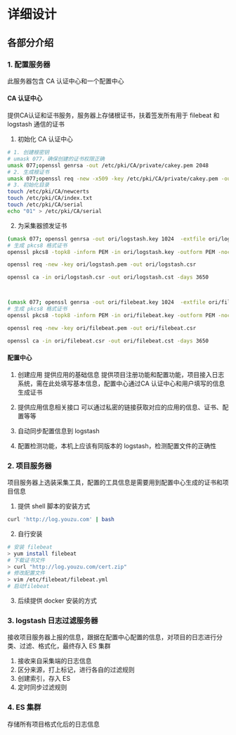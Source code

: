# 详细设计

## 各部分介绍

### 1. 配置服务器

此服务器包含 CA 认证中心和一个配置中心

####  CA 认证中心

提供CA认证和证书服务，服务器上存储根证书，扶着签发所有用于 filebeat 和 logstash 通信的证书

1. 初始化 CA 认证中心
```bash
# 1. 创建根密钥
# umask 077，确保创建的证书权限正确
umask 077;openssl genrsa -out /etc/pki/CA/private/cakey.pem 2048
# 2. 生成根证书
umask 077;openssl req -new -x509 -key /etc/pki/CA/private/cakey.pem -out /etc/pki/CA/cacert.pem
# 3. 初始化目录
touch /etc/pki/CA/newcerts
touch /etc/pki/CA/index.txt
touch /etc/pki/CA/serial
echo "01" > /etc/pki/CA/serial
```

2. 为采集器颁发证书

```bash
(umask 077; openssl genrsa -out ori/logstash.key 1024  -extfile ori/logstash.conf)
# 生成 pkcs8 格式证书
openssl pkcs8 -topk8 -inform PEM -in ori/logstash.key -outform PEM -nocrypt > ori/logstash.pem

openssl req -new -key ori/logstash.pem -out ori/logstash.csr

openssl ca -in ori/logstash.csr -out ori/logstash.cst -days 3650



(umask 077; openssl genrsa -out ori/filebeat.key 1024  -extfile ori/filebeat.conf)
# 生成 pkcs8 格式证书
openssl pkcs8 -topk8 -inform PEM -in ori/filebeat.key -outform PEM -nocrypt > ori/filebeat.pem

openssl req -new -key ori/filebeat.pem -out ori/filebeat.csr

openssl ca -in ori/filebeat.csr -out ori/filebeat.cst -days 3650
```

#### 配置中心

1. 创建应用
提供应用的基础信息
提供项目注册功能和配置功能，项目接入日志系统，需在此处填写基本信息，配置中心通过CA 认证中心和用户填写的信息生成证书

2. 提供应用信息相关接口
可以通过私密的链接获取对应的应用的信息、证书、配置等等

3. 自动同步配置信息到 logstash

4. 配置检测功能，本机上应该有同版本的 logstash，检测配置文件的正确性

### 2. 项目服务器

项目服务器上选装采集工具，配置的工具信息是需要用到配置中心生成的证书和项目信息

1. 提供 shell 脚本的安装方式
```bash
curl 'http://log.youzu.com' | bash
```
2. 自行安装
```bash
# 安装 filebeat
> yum install filebeat
# 下载证书文件
> curl "http://log.youzu.com/cert.zip" 
# 修改配置文件
> vim /etc/filebeat/filebeat.yml
# 启动filebeat
```
3. 后续提供 docker 安装的方式


### 3. logstash 日志过滤服务器

接收项目服务器上报的信息，跟据在配置中心配置的信息，对项目的日志进行分类、过滤、格式化，最终存入 ES 集群

1. 接收来自采集端的日志信息
2. 区分来源，打上标记，进行各自的过滤规则
3. 创建索引，存入 ES
4. 定时同步过滤规则

### 4. ES 集群

存储所有项目格式化后的日志信息
